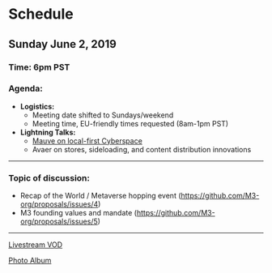 # Schedule

## Sunday June 2, 2019
### **Time:** 6pm PST

### **Agenda:**
 - **Logistics:**
   - Meeting date shifted to Sundays/weekend
   - Meeting time, EU-friendly times requested (8am-1pm PST)
 - **Lightning Talks:**
   - [Mauve on local-first Cyberspace](https://gateway.mauve.moe/f453948f122e3b46b8aa2f36309c2114f2f6d5a4bcc6aa6323bbc876ffe56585#1)
   - Avaer on stores, sideloading, and content distribution innovations

------------------------------------------

### **Topic of discussion:**

- Recap of the World / Metaverse hopping event (https://github.com/M3-org/proposals/issues/4)
- M3 founding values and mandate (https://github.com/M3-org/proposals/issues/5)

------------------------------------------


[Livestream VOD](https://youtu.be/-z45Jpr9kYw)  
  
[Photo Album](https://imgur.com/a/O6i3VDZ)
